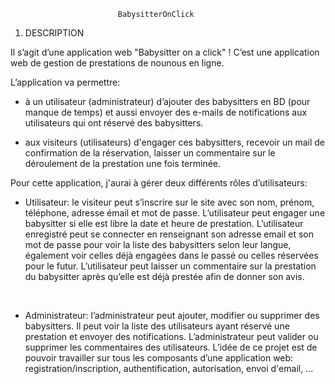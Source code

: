                             BabysitterOnClick

1. DESCRIPTION

Il s’agit d’une application web "Babysitter on a click" ! 
C’est une application web de gestion de prestations de nounous en ligne. 

L’application va permettre: 

- à un utilisateur (administrateur) d’ajouter des babysitters en BD (pour manque de temps) et aussi envoyer des e-mails de notifications aux utilisateurs qui ont réservé des babysitters. 

- aux visiteurs (utilisateurs) d'engager ces babysitters, recevoir un mail de confirmation de la réservation, laisser un commentaire sur le déroulement de la prestation une fois terminée.  

Pour cette application, j'aurai à gérer deux différents rôles d’utilisateurs: 

* Utilisateur: le visiteur peut s’inscrire sur le site avec son nom, prénom, téléphone, adresse émail et mot de passe. L’utilisateur peut engager une babysitter si elle est libre la date et heure de prestation. 
L’utilisateur enregistré peut se connecter en renseignant son adresse email et son mot de passe pour voir la liste des babysitters selon leur langue, également voir celles déjà engagées dans le passé ou celles réservées pour le futur. L’utilisateur peut laisser un commentaire sur la prestation du babysitter après qu’elle est déjà prestée afin de donner son avis. 

 

* Administrateur: l’administrateur peut ajouter, modifier ou supprimer des babysitters. Il peut voir la liste des utilisateurs ayant réservé une prestation et envoyer des notifications. L’administrateur peut valider ou supprimer les commentaires des utilisateurs. L’idée de ce projet est de pouvoir travailler sur tous les composants d’une application web: registration/inscription, authentification, autorisation, envoi d'email, ... 


